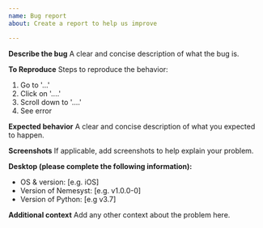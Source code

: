 ```yaml
---
name: Bug report
about: Create a report to help us improve

---
```


**Describe the bug**
A clear and concise description of what the bug is.

**To Reproduce**
Steps to reproduce the behavior:
1. Go to '...'
2. Click on '....'
3. Scroll down to '....'
4. See error

**Expected behavior**
A clear and concise description of what you expected to happen.

**Screenshots**
If applicable, add screenshots to help explain your problem.

**Desktop (please complete the following information):**
 - OS & version: [e.g. iOS]
 - Version of Nemesyst: [e.g. v1.0.0-0]
 - Version of Python: [e.g v3.7]

**Additional context**
Add any other context about the problem here.
